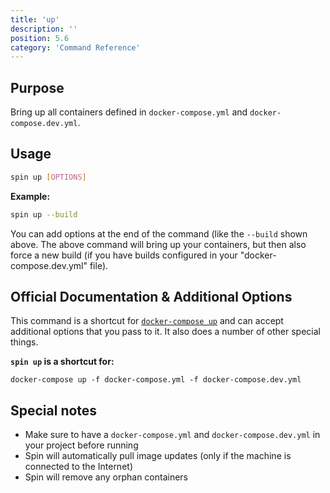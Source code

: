 ```yaml
---
title: 'up'
description: ''
position: 5.6
category: 'Command Reference'
---
```

## Purpose
Bring up all containers defined in `docker-compose.yml` and `docker-compose.dev.yml`.

## Usage
```bash
spin up [OPTIONS]
```
**Example:**
```bash
spin up --build
```
You can add options at the end of the command (like the `--build` shown above. The above command will bring up your containers, but then also force a new build (if you have builds configured in your "docker-compose.dev.yml" file).

## Official Documentation & Additional Options
This command is a shortcut for [`docker-compose up`](https://docs.docker.com/compose/reference/up/) and can accept additional options that you pass to it. It also does a number of other special things.

**`spin up` is a shortcut for:**
```
docker-compose up -f docker-compose.yml -f docker-compose.dev.yml
```

## Special notes
* Make sure to have a `docker-compose.yml` and `docker-compose.dev.yml` in your project before running
* Spin will automatically pull image updates (only if the machine is connected to the Internet)
* Spin will remove any orphan containers